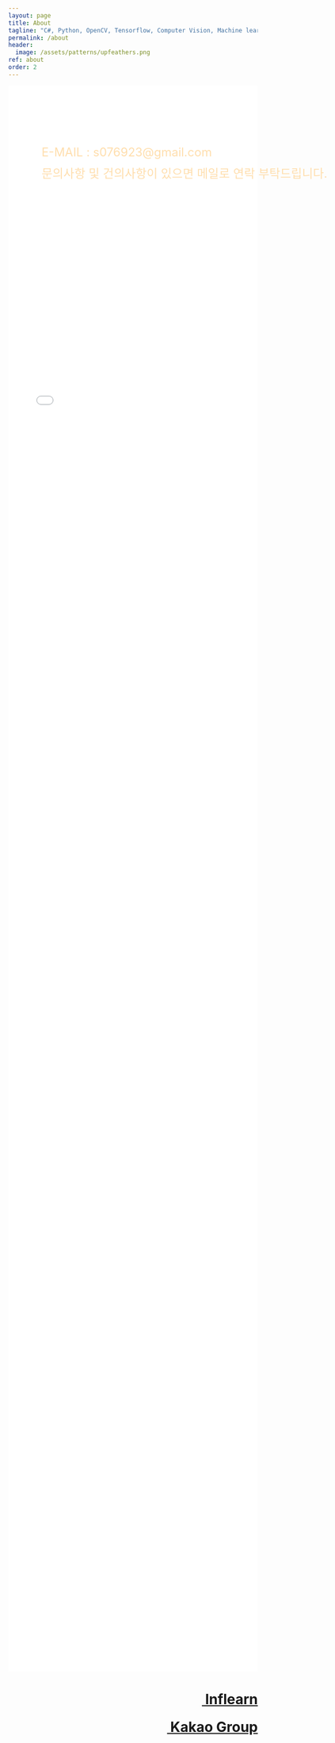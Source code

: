 ```yaml
---
layout: page
title: About
tagline: "C#, Python, OpenCV, Tensorflow, Computer Vision, Machine learning, etc."
permalink: /about
header:
  image: /assets/patterns/upfeathers.png
ref: about
order: 2
---
```


<p style="
    position: absolute;
    padding-top: 7%;
    padding-left: 7%;
    font-size: xx-large;
    color: white;
">개발자: 윤대희</p>

<p style="
    position: absolute;
    padding-left: 7%;
    padding-top: 10%;
    font-size: x-large;
    color: navajowhite;
">E-MAIL : s076923@gmail.com</p>

<p style="
    position: absolute;
    padding-left: 7%;
    padding-top: 14%;
    font-size: x-large;
    color: navajowhite;
">문의사항 및 건의사항이 있으면 메일로 연락 부탁드립니다.</p>

<iframe src="spaceship.html" style="
    width: 100%;
    height: 80vh;
    border: none;
"></iframe>
<!-- 
<br>
<h1><a href="https://www.inflearn.com/course/c-opencv/" class="fas fa-book" style="float:right;">&nbsp;Book</a></h1> -->
<br>
<h1><a href="https://www.inflearn.com/course/c-opencv/" class="fas fa-leaf" style="float:right;">&nbsp;Inflearn</a></h1>
<br>
<h1><a href="https://open.kakao.com/o/gqW5YRE" class="fas fa-comment-dots" style="float:right;">&nbsp;Kakao Group</a></h1>